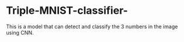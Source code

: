 # Triple-MNIST-classifier-
This is a model that can detect and classify the 3 numbers in the image using CNN.
